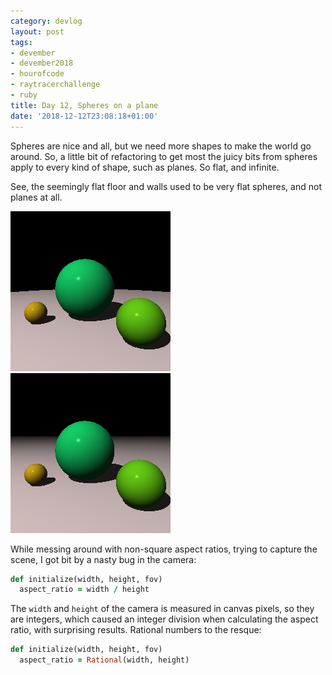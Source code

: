 ```yaml
---
category: devlog
layout: post
tags:
- devember
- devember2018
- hourofcode
- raytracerchallenge
- ruby
title: Day 12, Spheres on a plane
date: '2018-12-12T23:08:18+01:00'
---
```

Spheres are nice and all, but we need more shapes to make the world go around. So, a little bit of refactoring to get most the juicy bits from spheres apply to every kind of shape, such as planes. So flat, and infinite.

See, the seemingly flat floor and walls used to be very flat spheres, and not planes at all.

![Spheres on a disc](/img/2018/12/spheres-on-a-disc.png)
![Spheres on a plane](/img/2018/12/spheres-on-a-plane.png)

While messing around with non-square aspect ratios, trying to capture the scene, I got bit by a nasty bug in the camera:

```ruby
def initialize(width, height, fov)
  aspect_ratio = width / height
```

The `width` and `height` of the camera is measured in canvas pixels, so they are integers, which caused an integer division when calculating the aspect ratio, with surprising results. Rational numbers to the resque:

```ruby
def initialize(width, height, fov)
  aspect_ratio = Rational(width, height)
```
